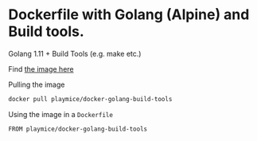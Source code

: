 # Dockerfile with Golang (Alpine) and Build tools.

Golang 1.11 + Build Tools (e.g. make etc.)

Find [the image here](https://hub.docker.com/r/playmice/docker-golang-build-tools)

Pulling the image

```bash
docker pull playmice/docker-golang-build-tools
```

Using the image in a `Dockerfile`

```bash
FROM playmice/docker-golang-build-tools
```
